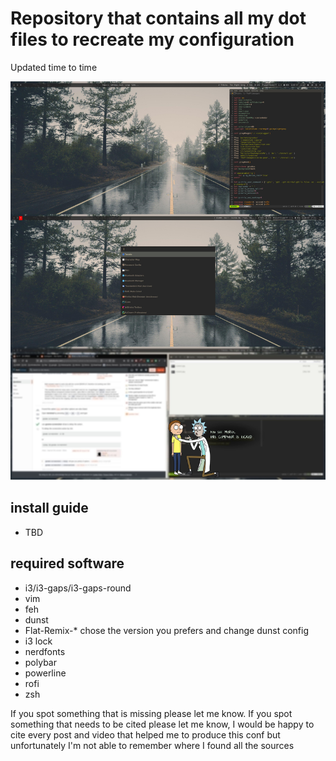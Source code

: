 # Repository that contains all my dot files to recreate my configuration

Updated time to time

![screenshot](images/screenshot_v1.jpg "screenshot")

## install guide

* TBD

## required software

* i3/i3-gaps/i3-gaps-round
* vim
* feh
* dunst
* Flat-Remix-\* chose the version you prefers and change dunst config
* i3 lock
* nerdfonts
* polybar
* powerline
* rofi
* zsh

If you spot something that is missing please let me know.
If you spot something that needs to be cited please let me know, I would be
happy to cite every post and video that helped me to produce this conf
but unfortunately I'm not able to remember where I found all the sources

